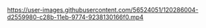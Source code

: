 
https://user-images.githubusercontent.com/56524051/120286004-d2559980-c28b-11eb-9774-9238130166f0.mp4

